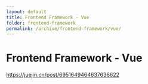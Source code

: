 ```yaml
---
layout: default
title: Frontend Framework - Vue
folder: frontend-framework
permalink: /archive/frontend-framework/vue/
---
```


# Frontend Framework - Vue

https://juejin.cn/post/6951649464637636622